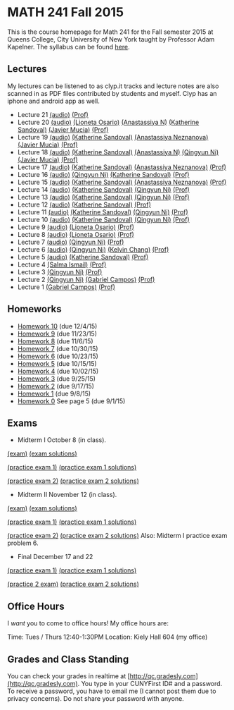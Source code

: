 # MATH 241 Fall 2015

This is the course homepage for Math 241 for the Fall semester 2015 at Queens College, City University of New York taught by Professor Adam Kapelner. The syllabus can be found [here](https://raw.githubusercontent.com/kapelner/QC_Math_241_Fall_2015/master/syllabus/syllabus.pdf).

## Lectures

My lectures can be listened to as clyp.it tracks and lecture notes are also scanned in as PDF files contributed by students and myself. Clyp has an iphone and android app as well.

* Lecture 21 [(audio)](https://clyp.it/jtzl05vc) [(Prof)](https://github.com/kapelner/QC_Math_241_Fall_2015/blob/master/lectures/lec21kap.pdf)
* Lecture 20 [(audio)](https://clyp.it/cbj45ugf) [(Lioneta Osario)](https://github.com/kapelner/QC_Math_241_Fall_2015/blob/master/lectures/lec20lo.pdf) [(Anastassiya N)](https://github.com/kapelner/QC_Math_241_Fall_2015/blob/master/lectures/lec20an.pdf) [(Katherine Sandoval)](https://github.com/kapelner/QC_Math_241_Fall_2015/blob/master/lectures/lec20ks.pdf) [(Javier Mucia)](https://github.com/kapelner/QC_Math_241_Fall_2015/blob/master/lectures/lec20jm.pdf) [(Prof)](https://github.com/kapelner/QC_Math_241_Fall_2015/blob/master/lectures/lec20kap.pdf)
* Lecture 19 [(audio)](https://clyp.it/siwiuwhf) [(Katherine Sandoval)](https://github.com/kapelner/QC_Math_241_Fall_2015/blob/master/lectures/lec19ks.pdf) [(Anastassiya Neznanova)](https://github.com/kapelner/QC_Math_241_Fall_2015/blob/master/lectures/lec19an.pdf) [(Javier Mucia)](https://github.com/kapelner/QC_Math_241_Fall_2015/blob/master/lectures/lec19jm.pdf) [(Prof)](https://github.com/kapelner/QC_Math_241_Fall_2015/blob/master/lectures/lec19kap.pdf)
* Lecture 18 [(audio)](https://clyp.it/01zdogrk) [(Katherine Sandoval)](https://github.com/kapelner/QC_Math_241_Fall_2015/blob/master/lectures/lec18ks.pdf) [(Anastassiya N)](https://github.com/kapelner/QC_Math_241_Fall_2015/blob/master/lectures/lec18an.pdf) [(Qingyun Ni)](https://github.com/kapelner/QC_Math_241_Fall_2015/blob/master/lectures/lec18qn.pdf) [(Javier Mucia)](https://github.com/kapelner/QC_Math_241_Fall_2015/blob/master/lectures/lec18jm.pdf) [(Prof)](https://github.com/kapelner/QC_Math_241_Fall_2015/blob/master/lectures/lec18kap.pdf)
* Lecture 17 [(audio)](https://clyp.it/c2kdzgd3) [(Katherine Sandoval)](https://github.com/kapelner/QC_Math_241_Fall_2015/blob/master/lectures/lec17ks.pdf) [(Anastassiya Neznanova)](https://github.com/kapelner/QC_Math_241_Fall_2015/blob/master/lectures/lec17an.pdf) [(Prof)](https://github.com/kapelner/QC_Math_241_Fall_2015/blob/master/lectures/lec17kap.pdf) 
* Lecture 16 [(audio)](https://clyp.it/0r0najea) [(Qingyun Ni)](https://github.com/kapelner/QC_Math_241_Fall_2015/blob/master/lectures/lec16qn.pdf) [(Katherine Sandoval)](https://github.com/kapelner/QC_Math_241_Fall_2015/blob/master/lectures/lec16ks.pdf) [(Prof)](https://github.com/kapelner/QC_Math_241_Fall_2015/blob/master/lectures/lec16kap.pdf)
* Lecture 15 [(audio)](https://clyp.it/ov3jogc4) [(Katherine Sandoval)](https://github.com/kapelner/QC_Math_241_Fall_2015/blob/master/lectures/lec15ks.pdf) [(Anastassiya Neznanova)](https://github.com/kapelner/QC_Math_241_Fall_2015/blob/master/lectures/lec15an.pdf) [(Prof)](https://github.com/kapelner/QC_Math_241_Fall_2015/blob/master/lectures/lec15kap.pdf) 
* Lecture 14 [(audio)](https://clyp.it/fewqxodw) [(Katherine Sandoval)](https://github.com/kapelner/QC_Math_241_Fall_2015/blob/master/lectures/lec14ks.pdf) [(Qingyun Ni)](https://github.com/kapelner/QC_Math_241_Fall_2015/blob/master/lectures/lec14qn.pdf) [(Prof)](https://github.com/kapelner/QC_Math_241_Fall_2015/blob/master/lectures/lec14kap.pdf)
* Lecture 13 [(audio)](https://clyp.it/wb4m51rq) [(Katherine Sandoval)](https://github.com/kapelner/QC_Math_241_Fall_2015/blob/master/lectures/lec13ks.pdf) [(Qingyun Ni)](https://github.com/kapelner/QC_Math_241_Fall_2015/blob/master/lectures/lec13qn.pdf) [(Prof)](https://github.com/kapelner/QC_Math_241_Fall_2015/blob/master/lectures/lec13kap.pdf)
* Lecture 12 [(audio)](https://clyp.it/nbz0vkwy) [(Katherine Sandoval)](https://github.com/kapelner/QC_Math_241_Fall_2015/blob/master/lectures/lec12ks.pdf)  [(Prof)](https://github.com/kapelner/QC_Math_241_Fall_2015/blob/master/lectures/lec12kap.pdf)
* Lecture 11 [(audio)](https://clyp.it/0b1wp4to) [(Katherine Sandoval)](https://github.com/kapelner/QC_Math_241_Fall_2015/blob/master/lectures/lec11ks.pdf) [(Qingyun Ni)](https://github.com/kapelner/QC_Math_241_Fall_2015/blob/master/lectures/lec11qn.pdf) [(Prof)](https://github.com/kapelner/QC_Math_241_Fall_2015/blob/master/lectures/lec11kap.pdf)
* Lecture 10 [(audio)](https://clyp.it/tye43ctr) [(Katherine Sandoval)](https://github.com/kapelner/QC_Math_241_Fall_2015/blob/master/lectures/lec10ks.pdf) [(Qingyun Ni)](https://github.com/kapelner/QC_Math_241_Fall_2015/blob/master/lectures/lec10qn.pdf) [(Prof)](https://github.com/kapelner/QC_Math_241_Fall_2015/blob/master/lectures/lec10kap.pdf) 
* Lecture 9 [(audio)](https://clyp.it/ngnr5glv) [(Lioneta Osario)](https://github.com/kapelner/QC_Math_241_Fall_2015/blob/master/lectures/lec09lo.pdf) [(Prof)](https://github.com/kapelner/QC_Math_241_Fall_2015/blob/master/lectures/lec09kap.pdf) 
* Lecture 8 [(audio)](https://clyp.it/wwcvaoa0) [(Lioneta Osario)](https://github.com/kapelner/QC_Math_241_Fall_2015/blob/master/lectures/lec08lo.pdf) [(Prof)](https://github.com/kapelner/QC_Math_241_Fall_2015/blob/master/lectures/lec08kap.pdf)
* Lecture 7 [(audio)](https://clyp.it/lwujc2kg) [(Qingyun Ni)](https://github.com/kapelner/QC_Math_241_Fall_2015/blob/master/lectures/lec07qn.pdf) [(Prof)](https://github.com/kapelner/QC_Math_241_Fall_2015/blob/master/lectures/lec07kap.pdf)
* Lecture 6 [(audio)](https://clyp.it/ikhse5o0) [(Qingyun Ni)](https://github.com/kapelner/QC_Math_241_Fall_2015/blob/master/lectures/lec06qn.pdf) [(Kelvin Chang)](https://github.com/kapelner/QC_Math_241_Fall_2015/blob/master/lectures/lec06kc.pdf) [(Prof)](https://github.com/kapelner/QC_Math_241_Fall_2015/blob/master/lectures/lec06kap.pdf)
* Lecture 5 [(audio)](https://clyp.it/g3ragjsg) [(Katherine Sandoval)](https://github.com/kapelner/QC_Math_241_Fall_2015/blob/master/lectures/lec05ks.pdf) [(Prof)](https://github.com/kapelner/QC_Math_241_Fall_2015/blob/master/lectures/lec05kap.pdf)
* Lecture 4 [(Salma Ismail)](https://github.com/kapelner/QC_Math_241_Fall_2015/blob/master/lectures/lec04si.pdf) [(Prof)](https://github.com/kapelner/QC_Math_241_Fall_2015/blob/master/lectures/lec04kap.pdf)
* Lecture 3 [(Qingyun Ni)](https://github.com/kapelner/QC_Math_241_Fall_2015/blob/master/lectures/lec03qn.pdf) [(Prof)](https://github.com/kapelner/QC_Math_241_Fall_2015/blob/master/lectures/lec03kap.pdf)
* Lecture 2 [(Qingyun Ni)](https://github.com/kapelner/QC_Math_241_Fall_2015/blob/master/lectures/lec02qn.pdf) [(Gabriel Campos)](https://github.com/kapelner/QC_Math_241_Fall_2015/blob/master/lectures/lec02gc.pdf)   [(Prof)](https://github.com/kapelner/QC_Math_241_Fall_2015/blob/master/lectures/lec02kap.pdf)
* Lecture 1 [(Gabriel Campos)](https://github.com/kapelner/QC_Math_241_Fall_2015/blob/master/lectures/lec01gc.pdf)  [(Prof)](https://github.com/kapelner/QC_Math_241_Fall_2015/blob/master/lectures/lec01kap.pdf)

## Homeworks

<!--
* [Homework 11](https://github.com/kapelner/QC_Math_241_Fall_2015/blob/master/homeworks/hw11/hw11.pdf?raw=true) (due 5/07/15)-->
* [Homework 10](https://github.com/kapelner/QC_Math_241_Fall_2015/blob/master/homeworks/hw10/hw10.pdf?raw=true) (due 12/4/15)
* [Homework 9](https://github.com/kapelner/QC_Math_241_Fall_2015/blob/master/homeworks/hw09/hw09.pdf?raw=true) (due 11/23/15)
* [Homework 8](https://github.com/kapelner/QC_Math_241_Fall_2015/blob/master/homeworks/hw08/hw08.pdf?raw=true) (due 11/6/15)
* [Homework 7](https://github.com/kapelner/QC_Math_241_Fall_2015/blob/master/homeworks/hw07/hw07.pdf?raw=true) (due 10/30/15)
* [Homework 6](https://github.com/kapelner/QC_Math_241_Fall_2015/blob/master/homeworks/hw06/hw06.pdf?raw=true) (due 10/23/15)
* [Homework 5](https://github.com/kapelner/QC_Math_241_Fall_2015/blob/master/homeworks/hw05/hw05.pdf?raw=true) (due 10/15/15)
* [Homework 4](https://github.com/kapelner/QC_Math_241_Fall_2015/blob/master/homeworks/hw04/hw04.pdf?raw=true) (due 10/02/15)
* [Homework 3](https://github.com/kapelner/QC_Math_241_Fall_2015/blob/master/homeworks/hw03/hw03.pdf?raw=true) (due 9/25/15)
* [Homework 2](https://github.com/kapelner/QC_Math_241_Fall_2015/blob/master/homeworks/hw02/hw02.pdf?raw=true) (due 9/17/15)
* [Homework 1](https://github.com/kapelner/QC_Math_241_Fall_2015/blob/master/homeworks/hw01/hw01.pdf?raw=true) (due 9/8/15)
* [Homework 0](https://github.com/kapelner/QC_Math_241_Fall_2015/blob/master/syllabus/syllabus.pdf?raw=true) See page 5 (due 9/1/15)

## Exams

* Midterm I October 8 (in class). 

[(exam)](https://github.com/kapelner/QC_Math_241_Fall_2015/blob/master/exams/midterm1/midterm1.pdf) [(exam solutions)](https://github.com/kapelner/QC_Math_241_Fall_2015/blob/master/exams/midterm1/midterm1_solutions.pdf) 

[(practice exam 1)](https://github.com/kapelner/QC_Math_241_Spring_2015/blob/master/exams/midterm1/midterm1.pdf?raw=true) [(practice exam 1 solutions)](https://github.com/kapelner/QC_Math_241_Spring_2015/blob/master/exams/midterm1/midterm1_solutions.pdf?raw=true) 

[(practice exam 2)](https://github.com/kapelner/QC_Math_241_Fall_2014_15/blob/master/exams/midterm1/midterm1.pdf?raw=true) [(practice exam 2 solutions)](https://github.com/kapelner/QC_Math_241_Fall_2014_15/blob/master/exams/midterm1/midterm1_solutions.pdf?raw=true)

* Midterm II November 12 (in class). 

[(exam)](https://github.com/kapelner/QC_Math_241_Fall_2015/blob/master/exams/midterm2/midterm2.pdf) [(exam solutions)](https://github.com/kapelner/QC_Math_241_Fall_2015/blob/master/exams/midterm2/midterm2_solutions.pdf) 

[(practice exam 1)](https://github.com/kapelner/QC_Math_241_Spring_2015/blob/master/exams/midterm2/midterm2.pdf?raw=true) [(practice exam 1 solutions)](https://github.com/kapelner/QC_Math_241_Spring_2015/blob/master/exams/midterm2/midterm2_solutions.pdf?raw=true) 

[(practice exam 2)](https://github.com/kapelner/QC_Math_241_Fall_2014_15/blob/master/exams/midterm2/midterm2.pdf?raw=true) [(practice exam 2 solutions)](https://github.com/kapelner/QC_Math_241_Fall_2014_15/blob/master/exams/midterm2/midterm2_solutions.pdf?raw=true) Also: Midterm I practice exam problem 6.

* Final December 17 and 22  

[(practice exam 1)](https://github.com/kapelner/QC_Math_241_Spring_2015/blob/master/exams/final/final.pdf?raw=true) [(practice exam 1 solutions)](https://github.com/kapelner/QC_Math_241_Spring_2015/blob/master/exams/final/final_solutions.pdf?raw=true) 

[(practice 2 exam)](https://github.com/kapelner/QC_Math_241_Fall_2014_15/blob/master/exams/final/final.pdf?raw=true) 
[(practice exam 2 solutions)](https://github.com/kapelner/QC_Math_241_Fall_2014_15/blob/master/exams/final/final_solutions.pdf?raw=true)

## Office Hours

I *want* you to come to office hours! My office hours are:

Time: Tues / Thurs 12:40-1:30PM
Location: Kiely Hall 604 (my office)

## Grades and Class Standing

You can check your grades in realtime at [http://qc.gradesly.com](http://qc.gradesly.com). You type in your CUNYFirst ID# and a password. To receive a password, you have to email me (I cannot post them due to privacy concerns). Do not share your password with anyone.
